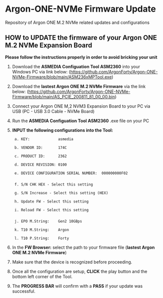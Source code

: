 # Argon-ONE-NVMe Firmware Update
Repository of Argon ONE M.2 NVMe related updates and configurations

## HOW to UPDATE the firmware of your Argon ONE M.2 NVMe Expansion Board
**Please follow the instructions properly in order to avoid bricking your unit**

1. Download the **ASMEDIA Configuation Tool ASM2360** into your Windows PC via link below:
    (https://github.com/ArgonForty/Argon-ONE-NVMe-Firmware/blob/main/ASM236xMPTool.exe)
    
2. Download the **lastest Argon ONE M.2 NVMe Firmware** via the link below:
    (https://github.com/ArgonForty/Argon-ONE-NVMe-Firmware/blob/main/AS_PCIE_200811_81_00_00.bin)

3. Connect your Argon ONE M,2 NVM3 Expansion Board to your PC via USB (PC - USB 3.0 Cable - NVMe Board)

4. Run the **ASMEDIA Configuation Tool ASM2360** .exe file on your PC

5. **INPUT the following configurations into the Tool:**

        a. KEY:             asmedia
      
        b. VENDOR ID:       174C
      
        c. PRODUCT ID:      2362
      
        d. DEVICE REVISION: 0100
      
        e. DEVICE CONFIGURATION SERIAL NUMBER:  000000000F02
     ### ### 
      
        f. S/N CHK HEX - Select this setting
      
        g. S/N Increase - Select this setting (HEX)
      
        h. Update FW - Select this setting
      
        i. Reload FW - Select this setting
     ### ###
      
        j. EPO M.String:    Gen2 10GBps
      
        k. T10 M.String:    Argon
      
        l. T10 P.String:    Forty
      
      
6. In the **FW Browser:** select the path to your firmware file (**lastest Argon ONE M.2 NVMe Firmware**)

7. Make sure that the device is recognized before proceeding.

8. Once all the configuration are setup, **CLICK** the play button and the bottom left corner of the Tool.

9. The **PROGRESS BAR** will confirm with a **PASS** if your update was successful.


      
      
